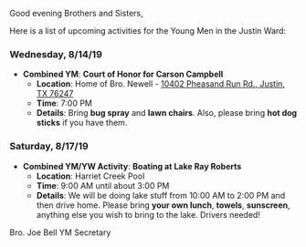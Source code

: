 Good evening Brothers and Sisters,

Here is a list of upcoming activities for the Young Men in the Justin Ward:


### Wednesday, 8/14/19
- **Combined YM**: **Court of Honor for Carson Campbell**
	- **Location**: Home of Bro. Newell - [10402 Pheasand Run Rd., Justin, TX 76247](https://goo.gl/maps/qTW65qAKBHDyWAu66)
	- **Time**: 7:00 PM
	- **Details**: Bring **bug spray** and **lawn chairs**.  Also, please bring **hot dog sticks** if you have them.


### Saturday, 8/17/19
- **Combined YM/YW Activity**: **Boating at Lake Ray Roberts**
	- **Location**: Harriet Creek Pool
	- **Time**: 9:00 AM until about 3:00 PM
	- **Details**: We will be doing lake stuff from 10:00 AM to 2:00 PM and then drive home.  Please bring **your own lunch**, **towels**, **sunscreen**, anything else you wish to bring to the lake.  Drivers needed!



Bro. Joe Bell
YM Secretary
